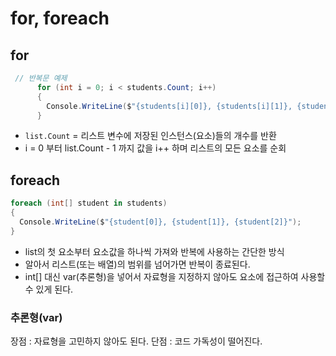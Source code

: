 # for, foreach

## for

```csharp
 // 반복문 예제
      for (int i = 0; i < students.Count; i++)
      {
        Console.WriteLine($"{students[i][0]}, {students[i][1]}, {students[i][2]}");
      }
```

- ```list.Count``` = 리스트 변수에 저장된 인스턴스(요소)들의 개수를 반환
- i = 0 부터 list.Count - 1 까지 값을 i++ 하며 리스트의 모든 요소를 순회

## foreach

```csharp
foreach (int[] student in students)
{
  Console.WriteLine($"{student[0]}, {student[1]}, {student[2]}");
}
```

- list의 첫 요소부터 요소값을 하나씩 가져와 반복에 사용하는 간단한 방식
- 알아서 리스트(또는 배열)의 범위를 넘어가면 반복이 종료된다.
- int[] 대신 var(추론형)을 넣어서 자료형을 지정하지 않아도 요소에 접근하여 사용할 수 있게 된다.

### 추론형(var)
장점 : 자료형을 고민하지 않아도 된다.
단점 : 코드 가독성이 떨어진다.